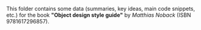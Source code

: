 This folder contains some data (summaries, key ideas, main code snippets, etc.) for the book **"Object design style guide"** by *Matthias Noback* (ISBN 9781617296857).
 